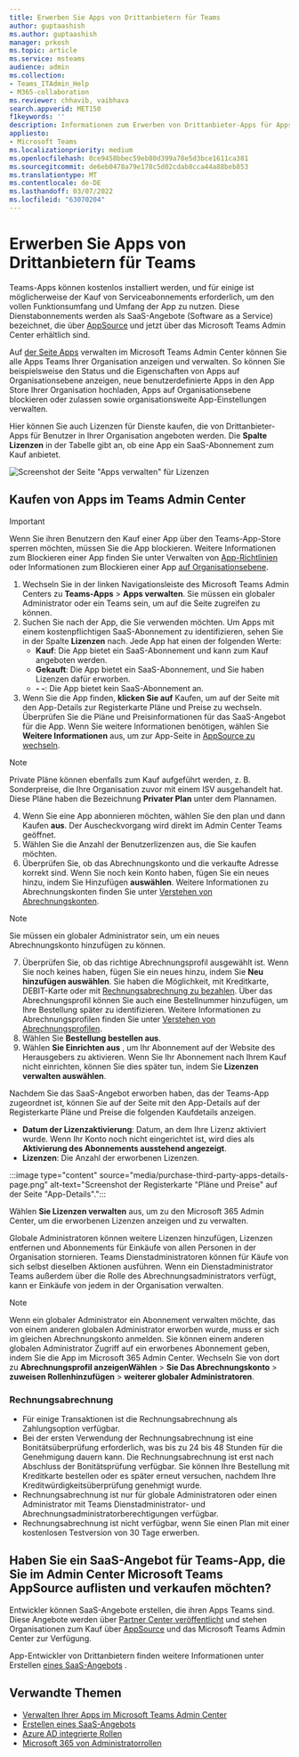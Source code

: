 ```yaml
---
title: Erwerben Sie Apps von Drittanbietern für Teams
author: guptaashish
ms.author: guptaashish
manager: prkosh
ms.topic: article
ms.service: msteams
audience: admin
ms.collection:
- Teams_ITAdmin_Help
- M365-collaboration
ms.reviewer: chhavib, vaibhava
search.appverid: MET150
f1keywords: ''
description: Informationen zum Erwerben von Drittanbieter-Apps für Apps Teams Sie im Microsoft Teams Admin Center.
appliesto:
- Microsoft Teams
ms.localizationpriority: medium
ms.openlocfilehash: 0ce9458bbec59eb80d399a78e5d3bce1611ca381
ms.sourcegitcommit: de6eb0478a79e178c5d02cdab8cca44a88beb853
ms.translationtype: MT
ms.contentlocale: de-DE
ms.lasthandoff: 03/07/2022
ms.locfileid: "63070204"
---
```

# <a name="purchase-third-party-apps-for-teams"></a>Erwerben Sie Apps von Drittanbietern für Teams

Teams-Apps können kostenlos installiert werden, und für einige ist möglicherweise der Kauf von Serviceabonnements erforderlich, um den vollen Funktionsumfang und Umfang der App zu nutzen. Diese Dienstabonnements werden als SaaS-Angebote (Software as a Service) bezeichnet, die über [AppSource](https://appsource.microsoft.com/) und jetzt über das Microsoft Teams Admin Center erhältlich sind.

Auf [der Seite Apps](manage-apps.md) verwalten im Microsoft Teams Admin Center können Sie alle Apps Teams Ihrer Organisation anzeigen und verwalten. So können Sie beispielsweise den Status und die Eigenschaften von Apps auf Organisationsebene anzeigen, neue benutzerdefinierte Apps in den App Store Ihrer Organisation hochladen, Apps auf Organisationsebene blockieren oder zulassen sowie organisationsweite App-Einstellungen verwalten.

Hier können Sie auch Lizenzen für Dienste kaufen, die von Drittanbieter-Apps für Benutzer in Ihrer Organisation angeboten werden. Die **Spalte Lizenzen** in der Tabelle gibt an, ob eine App ein SaaS-Abonnement zum Kauf anbietet.

![Screenshot der Seite "Apps verwalten" für Lizenzen](media/manage-apps-new-page.png)

## <a name="purchase-apps-in-the-teams-admin-center"></a>Kaufen von Apps im Teams Admin Center

> [!IMPORTANT]
> Wenn Sie ihren Benutzern den Kauf einer App über den Teams-App-Store sperren möchten, müssen Sie die App blockieren. Weitere Informationen zum Blockieren einer App finden Sie unter Verwalten von [App-Richtlinien](app-policies.md) oder Informationen zum Blockieren einer App [auf Organisationsebene](manage-apps.md#allow-and-block-apps).

1. Wechseln Sie in der linken Navigationsleiste des Microsoft Teams Admin Centers zu **Teams-Apps** > **Apps verwalten**. Sie müssen ein globaler Administrator oder ein Teams sein, um auf die Seite zugreifen zu können.
2. Suchen Sie nach der App, die Sie verwenden möchten. Um Apps mit einem kostenpflichtigen SaaS-Abonnement zu identifizieren, sehen Sie in der Spalte **Lizenzen** nach. Jede App hat einen der folgenden Werte:
    - **Kauf**: Die App bietet ein SaaS-Abonnement und kann zum Kauf angeboten werden.  
    - **Gekauft**: Die App bietet ein SaaS-Abonnement, und Sie haben Lizenzen dafür erworben.
    - **- -**: Die App bietet kein SaaS-Abonnement an.
3. Wenn Sie die App finden, **klicken Sie auf** Kaufen, um  auf der Seite mit den App-Details zur Registerkarte Pläne und Preise zu wechseln. Überprüfen Sie die Pläne und Preisinformationen für das SaaS-Angebot für die App. Wenn Sie weitere Informationen benötigen, wählen Sie **Weitere Informationen** aus, um zur App-Seite in [AppSource zu wechseln](https://appsource.microsoft.com/).

> [!NOTE]
> Private Pläne können ebenfalls zum Kauf aufgeführt werden, z. B. Sonderpreise, die Ihre Organisation zuvor mit einem ISV ausgehandelt hat. Diese Pläne haben die Bezeichnung **Privater Plan** unter dem Plannamen.

4. Wenn Sie eine App abonnieren möchten, wählen Sie den plan und dann Kaufen **aus**. Der Auscheckvorgang wird direkt im Admin Center Teams geöffnet.
5. Wählen Sie die Anzahl der Benutzerlizenzen aus, die Sie kaufen möchten.
6. Überprüfen Sie, ob das Abrechnungskonto und die verkaufte Adresse korrekt sind. Wenn Sie noch kein Konto haben, fügen Sie ein neues hinzu, indem Sie Hinzufügen **auswählen**. Weitere Informationen zu Abrechnungskonten finden Sie unter [Verstehen von Abrechnungskonten](/microsoft-365/commerce/manage-billing-accounts).

> [!NOTE]
> Sie müssen ein globaler Administrator sein, um ein neues Abrechnungskonto hinzufügen zu können.

7. Überprüfen Sie, ob das richtige Abrechnungsprofil ausgewählt ist. Wenn Sie noch keines haben, fügen Sie ein neues hinzu, indem Sie **Neu hinzufügen auswählen**. Sie haben die Möglichkeit, mit Kreditkarte, DEBIT-Karte oder mit [Rechnungsabrechnung zu bezahlen](#invoice-billing). Über das Abrechnungsprofil können Sie auch eine Bestellnummer hinzufügen, um Ihre Bestellung später zu identifizieren. Weitere Informationen zu Abrechnungsprofilen finden Sie unter [Verstehen von Abrechnungsprofilen](/microsoft-365/commerce/billing-and-payments/manage-billing-profiles).
8. Wählen Sie **Bestellung bestellen aus**.
9. Wählen **Sie Einrichten aus** , um Ihr Abonnement auf der Website des Herausgebers zu aktivieren. Wenn Sie Ihr Abonnement nach Ihrem Kauf nicht einrichten, können Sie dies später tun, indem Sie **Lizenzen verwalten auswählen**.

Nachdem Sie das SaaS-Angebot erworben haben, das der Teams-App zugeordnet ist, können Sie auf der Seite mit den App-Details auf der Registerkarte Pläne und Preise die folgenden Kaufdetails anzeigen.

- **Datum der Lizenzaktivierung**: Datum, an dem Ihre Lizenz aktiviert wurde. Wenn Ihr Konto noch nicht eingerichtet ist, wird dies als **Aktivierung des Abonnements ausstehend angezeigt**.
- **Lizenzen**: Die Anzahl der erworbenen Lizenzen.

:::image type="content" source="media/purchase-third-party-apps-details-page.png" alt-text="Screenshot der Registerkarte "Pläne und Preise" auf der Seite "App-Details".":::

Wählen **Sie Lizenzen verwalten** aus, um zu den Microsoft 365 Admin Center, um die erworbenen Lizenzen anzeigen und zu verwalten.

Globale Administratoren können weitere Lizenzen hinzufügen, Lizenzen entfernen und Abonnements für Einkäufe von allen Personen in der Organisation stornieren. Teams Dienstadministratoren können für Käufe von sich selbst dieselben Aktionen ausführen. Wenn ein Dienstadministrator Teams außerdem über die Rolle des Abrechnungsadministrators verfügt, kann er Einkäufe von jedem in der Organisation verwalten.

> [!NOTE]
> Wenn ein globaler Administrator ein Abonnement verwalten möchte, das von einem anderen globalen Administrator erworben wurde, muss er sich im gleichen Abrechnungskonto anmelden. Sie können einem anderen globalen Administrator Zugriff auf ein erworbenes Abonnement geben, indem Sie die App im Microsoft 365 Admin Center. Wechseln Sie von dort zu **Abrechnungsprofil anzeigenWählen** >  **Sie Das Abrechnungskonto** >  **zuweisen Rollenhinzufügen** >  **weiterer globaler Administratoren**.

### <a name="invoice-billing"></a>Rechnungsabrechnung

- Für einige Transaktionen ist die Rechnungsabrechnung als Zahlungsoption verfügbar.
- Bei der ersten Verwendung der Rechnungsabrechnung ist eine Bonitätsüberprüfung erforderlich, was bis zu 24 bis 48 Stunden für die Genehmigung dauern kann. Die Rechnungsabrechnung ist erst nach Abschluss der Bonitätsprüfung verfügbar. Sie können Ihre Bestellung mit Kreditkarte bestellen oder es später erneut versuchen, nachdem Ihre Kreditwürdigkeitsüberprüfung genehmigt wurde.
- Rechnungsabrechnung ist nur für globale Administratoren oder einen Administrator mit Teams Dienstadministrator- und Abrechnungsadministratorberechtigungen verfügbar.
- Rechnungsabrechnung ist nicht verfügbar, wenn Sie einen Plan mit einer kostenlosen Testversion von 30 Tage erwerben.

## <a name="have-a-saas-offer-for-a-teams-app-that-you-want-to-list-and-sell-in-the-microsoft-teams-admin-center-and-appsource"></a>Haben Sie ein SaaS-Angebot für Teams-App, die Sie im Admin Center Microsoft Teams AppSource auflisten und verkaufen möchten?

Entwickler können SaaS-Angebote erstellen, die ihren Apps Teams sind. Diese Angebote werden über [Partner Center veröffentlicht](https://partner.microsoft.com) und stehen Organisationen zum Kauf über [AppSource](https://appsource.microsoft.com/) und das Microsoft Teams Admin Center zur Verfügung.

App-Entwickler von Drittanbietern finden weitere Informationen unter Erstellen [eines SaaS-Angebots](/azure/marketplace/partner-center-portal/create-new-saas-offer) .

## <a name="related-topics"></a>Verwandte Themen

- [Verwalten Ihrer Apps im Microsoft Teams Admin Center](manage-apps.md)
- [Erstellen eines SaaS-Angebots](/azure/marketplace/partner-center-portal/create-new-saas-offer)
- [Azure AD integrierte Rollen](/azure/active-directory/roles/permissions-reference)
- [Microsoft 365 von Administratorrollen](/microsoft-365/admin/add-users/about-admin-roles)